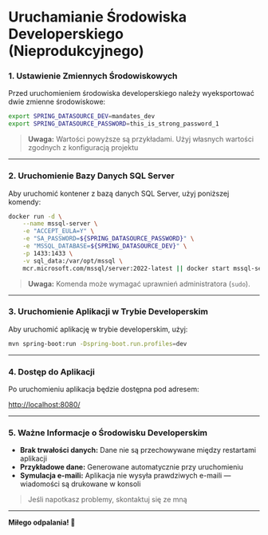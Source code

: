 # Uruchamianie Środowiska Developerskiego (Nieprodukcyjnego)

### **1. Ustawienie Zmiennych Środowiskowych**
Przed uruchomieniem środowiska developerskiego należy wyeksportować dwie zmienne środowiskowe:

```bash
export SPRING_DATASOURCE_DEV=mandates_dev
export SPRING_DATASOURCE_PASSWORD=this_is_strong_password_1
```
> **Uwaga:** Wartości powyższe są przykładami. Użyj własnych wartości zgodnych z konfiguracją projektu

---

### **2. Uruchomienie Bazy Danych SQL Server**
Aby uruchomić kontener z bazą danych SQL Server, użyj poniższej komendy:

```bash
docker run -d \
    --name mssql-server \
    -e "ACCEPT_EULA=Y" \
    -e "SA_PASSWORD=${SPRING_DATASOURCE_PASSWORD}" \
    -e "MSSQL_DATABASE=${SPRING_DATASOURCE_DEV}" \
    -p 1433:1433 \
    -v sql_data:/var/opt/mssql \
    mcr.microsoft.com/mssql/server:2022-latest || docker start mssql-server
```

> **Uwaga:** Komenda może wymagać uprawnień administratora (`sudo`).

---

### **3. Uruchomienie Aplikacji w Trybie Developerskim**

Aby uruchomić aplikację w trybie developerskim, użyj:

```bash
mvn spring-boot:run -Dspring-boot.run.profiles=dev
```

---

### **4. Dostęp do Aplikacji**
Po uruchomieniu aplikacja będzie dostępna pod adresem:

[http://localhost:8080/](http://localhost:8080/)

---

### **5. Ważne Informacje o Środowisku Developerskim**
- **Brak trwałości danych:** Dane nie są przechowywane między restartami aplikacji
- **Przykładowe dane:** Generowane automatycznie przy uruchomieniu
- **Symulacja e-maili:** Aplikacja nie wysyła prawdziwych e-maili — wiadomości są drukowane w konsoli

> Jeśli napotkasz problemy, skontaktuj się ze mną

---
**Miłego odpalania! 🚀**


